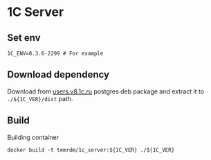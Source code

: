 # 1C Server

## Set env

    1C_ENV=8.3.6-2299 # For example

## Download dependency

Download from [users.v8.1c.ru](https://users.v8.1c.ru/distribution/project/Platform83) postgres deb package and extract it to ```./${1C_VER}/dist``` path.

## Build

Building container

    docker build -t temrdm/1c_server:${1C_VER} ./${1C_VER}

